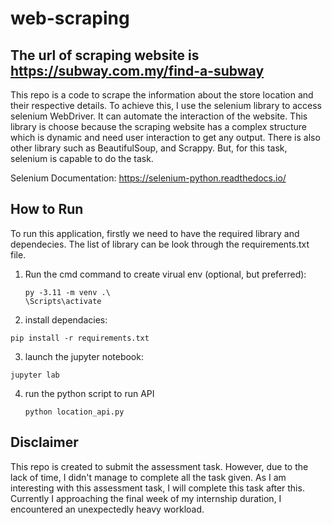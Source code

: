# web-scraping

## The url of scraping website is https://subway.com.my/find-a-subway

This repo is a code to scrape the information about the store location and their respective details.
To achieve this, I use the selenium library to access selenium WebDriver. It can automate the interaction of the website. This library is choose because the scraping website has a complex structure which is dynamic and need user interaction to get any output.
There is also other library such as BeautifulSoup, and Scrappy. But, for this task, selenium is capable to do the task.

Selenium Documentation: https://selenium-python.readthedocs.io/

## How to Run

To run this application, firstly we need to have the required library and dependecies. The list of library can be look through the requirements.txt file.

1. Run the cmd command to create virual env (optional, but preferred):
   ```
   py -3.11 -m venv .\
   \Scripts\activate
   ```
2.  install dependacies:
  ```
  pip install -r requirements.txt
  ```

3. launch the jupyter notebook:
  ```
  jupyter lab
  ```
4. run the python script to run API
   ```
   python location_api.py
   ```

## Disclaimer

This repo is created to submit the assessment task. However, due to the lack of time, I didn't manage to complete all the task given. As I am interesting with this assessment task, I will complete this task after this. Currently I approaching the final week of my internship duration, I encountered an unexpectedly heavy workload.
   
